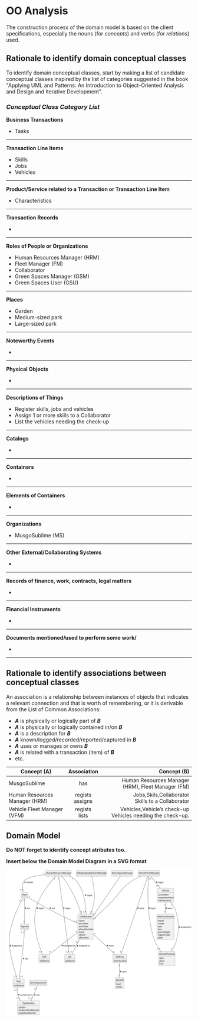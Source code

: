 # OO Analysis

The construction process of the domain model is based on the client specifications, especially the nouns (for _concepts_) and verbs (for _relations_) used.

## Rationale to identify domain conceptual classes
To identify domain conceptual classes, start by making a list of candidate conceptual classes inspired by the list of categories suggested in the book "Applying UML and Patterns: An Introduction to Object-Oriented Analysis and Design and Iterative Development".


### _Conceptual Class Category List_

**Business Transactions**

* Tasks

---

**Transaction Line Items**

* Skills
* Jobs
* Vehicles

---

**Product/Service related to a Transaction or Transaction Line Item**

* Characteristics

---

**Transaction Records**

* 

---  

**Roles of People or Organizations**

* Human Resources Manager (HRM)
* Fleet Manager (FM)
* Collaborator
* Green Spaces Manager (GSM)
* Green Spaces User (GSU)

---

**Places**

* Garden
* Medium-sized park
* Large-sized park

---

**Noteworthy Events**

* 

---

**Physical Objects**

* 

---

**Descriptions of Things**

* Register skills, jobs and vehicles
* Assign 1 or more skills to a Collaborator
* List the vehicles needing the check-up

---

**Catalogs**

* 

---

**Containers**

* 

---

**Elements of Containers**

* 

---

**Organizations**

* MusgoSublime (MS)

---

**Other External/Collaborating Systems**

* 

---

**Records of finance, work, contracts, legal matters**

* 

---

**Financial Instruments**

* 

---

**Documents mentioned/used to perform some work/**

* 

---


## Rationale to identify associations between conceptual classes

An association is a relationship between instances of objects that indicates a relevant connection and that is worth of remembering, or it is derivable from the List of Common Associations:

- **_A_** is physically or logically part of **_B_**
- **_A_** is physically or logically contained in/on **_B_**
- **_A_** is a description for **_B_**
- **_A_** known/logged/recorded/reported/captured in **_B_**
- **_A_** uses or manages or owns **_B_**
- **_A_** is related with a transaction (item) of **_B_**
- etc.


| Concept (A) 		                   |      Association   	       |                                                    Concept (B) |
|----------------------------------|:--------------------------:|---------------------------------------------------------------:|
| MusgoSublime  	                  |        has    		 	         |              Human Resources Manager (HRM), Fleet Manager (FM) |
| Human Resources Manager (HRM)  	 | regists <br/>assigns  		 	 |          Jobs,Skils,Collaborator <br/>Skills to a Collaborator |
| Vehicle Fleet Manager (VFM) 	    | regists<br/>lists    		 	  | Vehicles,Vehicle’s check-up<br/>Vehicles needing the check-up. |



## Domain Model

**Do NOT forget to identify concept atributes too.**

**Insert below the Domain Model Diagram in a SVG format**

![Domain Model](svg/project-domain-model.svg)